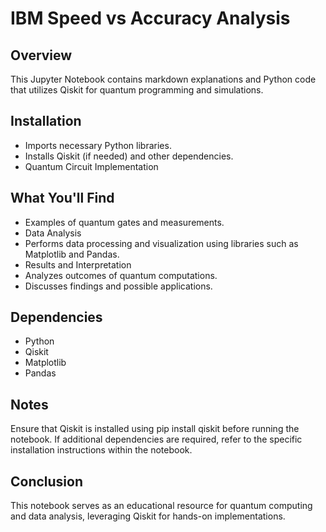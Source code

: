 # IBM Speed vs Accuracy Analysis
## Overview
This Jupyter Notebook contains markdown explanations and Python code that utilizes Qiskit for quantum programming and simulations.

## Installation
- Imports necessary Python libraries.
- Installs Qiskit (if needed) and other dependencies.
- Quantum Circuit Implementation

## What You'll Find
- Examples of quantum gates and measurements.
- Data Analysis
- Performs data processing and visualization using libraries such as Matplotlib and Pandas.
- Results and Interpretation
- Analyzes outcomes of quantum computations.
- Discusses findings and possible applications.

## Dependencies
- Python
- Qiskit
- Matplotlib
- Pandas

## Notes
Ensure that Qiskit is installed using pip install qiskit before running the notebook.
If additional dependencies are required, refer to the specific installation instructions within the notebook.

## Conclusion
This notebook serves as an educational resource for quantum computing and data analysis, leveraging Qiskit for hands-on implementations.
